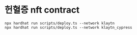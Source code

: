 # 헌혈증 nft contract

```shell
npx hardhat run scripts/deploy.ts --network klaytn
npx hardhat run scripts/deploy.ts --network klaytn_cypress
```
